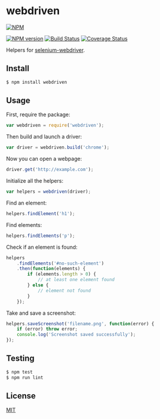 # webdriven

[![NPM](https://nodei.co/npm/webdriven.png)](https://nodei.co/npm/webdriven/)

[![NPM version](https://img.shields.io/npm/v/webdriven.svg)](https://www.npmjs.com/package/webdriven)
[![Build Status](https://travis-ci.org/remarkablemark/webdriven.svg?branch=master)](https://travis-ci.org/remarkablemark/webdriven)
[![Coverage Status](https://coveralls.io/repos/github/remarkablemark/webdriven/badge.svg?branch=master)](https://coveralls.io/github/remarkablemark/webdriven?branch=master)

Helpers for [selenium-webdriver](https://www.npmjs.com/package/selenium-webdriver).

## Install

```sh
$ npm install webdriven
```

## Usage

First, require the package:

```js
var webdriven = require('webdriven');
```

Then build and launch a driver:

```js
var driver = webdriven.build('chrome');
```

Now you can open a webpage:

```js
driver.get('http://example.com');
```

Initialize all the helpers:

```js
var helpers = webdriven(driver);
```

Find an element:

```js
helpers.findElement('h1');
```

Find elements:

```js
helpers.findElements('p');
```

Check if an element is found:

```js
helpers
    .findElements('#no-such-element')
    .then(function(elements) {
        if (elements.length > 0) {
            // at least one element found
        } else {
            // element not found
        }
    });
```

Take and save a screenshot:

```js
helpers.saveScreenshot('filename.png', function(error) {
    if (error) throw error;
    console.log('Screenshot saved successfully');
});
```

## Testing

```sh
$ npm test
$ npm run lint
```

## License

[MIT](https://github.com/remarkablemark/webdriven/blob/master/LICENSE)
